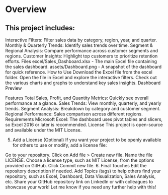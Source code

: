 # Overview
## This project includes:

Interactive Filters: Filter sales data by category, region, year, and quarter.
Monthly & Quarterly Trends: Identify sales trends over time.
Segment & Regional Analysis: Compare performance across customer segments and regions.
Customer Insights: Highlight top customers to prioritize retention efforts.
Files
excel/Sales_Dashboard.xlsx - The main Excel file containing the sales dashboard.
assets/Dashboard.png - A snapshot of the dashboard for quick reference.
How to Use
Download the Excel file from the excel folder.
Open the file in Excel and explore the interactive filters.
Check out the various charts and graphs to understand key sales insights.
Dashboard Preview

Features
Total Sales, Profit, and Quantity Metrics: Quickly see overall performance at a glance.
Sales Trends: View monthly, quarterly, and yearly trends.
Segment Analysis: Breakdown by category and customer segment.
Regional Performance: Sales comparison across different regions.
Requirements
Microsoft Excel: The dashboard uses pivot tables and slicers, so Excel 2016 or later is recommended.
License
This project is open-source and available under the MIT License.

5. Add a License (Optional)
If you want your project to be openly available for others to use or modify, add a license file:

Go to your repository.
Click on Add file > Create new file.
Name the file LICENSE.
Choose a license type, such as MIT License, from the options provided on GitHub.
Click Commit new file.
6. Final Touches
Edit the repository description if needed.
Add Topics (tags) to help others find your repository, such as Excel, Dashboard, Data Visualization, Sales Analysis, etc.
Share your GitHub repository link on LinkedIn or with colleagues to showcase your work!
Let me know if you need any further help with this!






